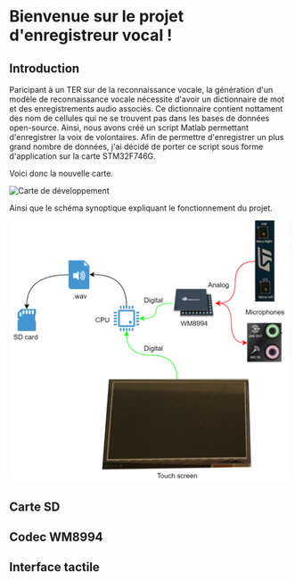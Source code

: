# Bienvenue sur le projet d'enregistreur vocal !

## Introduction
Paricipant à un TER sur de la reconnaissance vocale, la génération d'un modèle de reconnaissance vocale nécessite d'avoir un dictionnaire de mot et des enregistrements audio associés. Ce dictionnaire contient nottament des nom de cellules qui ne se trouvent pas dans les bases de données open-source. Ainsi, nous avons créé un script Matlab permettant d'enregistrer la voix de volontaires. Afin de permettre d'enregistrer un plus grand nombre de données, j'ai décidé de porter ce script sous forme d'application sur la carte STM32F746G.

Voici donc la nouvelle carte.

<img src="Rapport/Carte.png" alt="Carte de développement" width="500"/>

Ainsi que le schéma synoptique expliquant le fonctionnement du projet.

<img src="Rapport/Synoptique.png" alt="Synoptique" width="500"/>

## Carte SD

## Codec WM8994

## Interface tactile